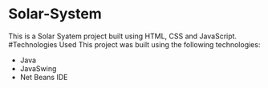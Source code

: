 # Solar-System
This is a Solar Syatem project built using HTML, CSS and JavaScript. 
#Technologies Used
This project was built using the following technologies:
* Java
* JavaSwing
* Net Beans IDE
